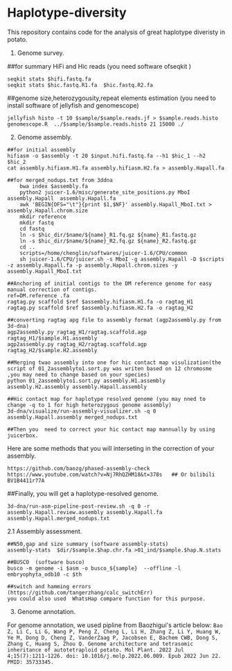 # Haplotype-diversity
This repository contains code for the analysis of great haplotype diveristy in potato.

1. Genome survey.

##for summary HiFi and Hic reads (you need software ofseqkit )
```
seqkit stats $hifi.fastq.fa
seqkit stats $hic.fastq.R1.fa  $hic.fastq.R2.fa 
```
##genome size,heterozygousity,repeat elements estimation (you need to install software of jellyfish and genomescope)

```jellyfish count -C -m 21 -s 1000000000 -o $sample.reads.jf -t 10 <(zcat $sample.ccs.fastq.gz) 
jellyfish histo -t 10 $sample/$sample.reads.jf > $sample.reads.histo
genomescope.R  ../$sample/$sample.reads.histo 21 15000 ./
```

2. Genome assembly.
```
##for initial assembly
hifiasm -o $assembly -t 20 $input.hifi.fastq.fa --h1 $hic_1 --h2 $hic_2
cat assembly.hifiasm.H1.fa assembly.hifiasm.H2.fa > assembly.Hapall.fa

##for merged_nodups.txt from 3ddna
    bwa index $assembly.fa
    python2 juicer-1.6/misc/generate_site_positions.py MboI assembly.Hapall  assembly.Hapall.fa
    awk 'BEGIN{OFS="\t"}{print $1,$NF}' assembly.Hapall_MboI.txt > assembly.Hapall.chrom.size
    mkdir reference
    mkdir fastq 
    cd fastq
    ln -s $hic_dir/$name/${name}_R1.fq.gz ${name}_R1.fastq.gz
    ln -s $hic_dir/$name/${name}_R2.fq.gz ${name}_R2.fastq.gz
    cd ..
    scripts=/home/chenglin/softwares/juicer-1.6/CPU/common
    sh juicer-1.6/CPU/juicer.sh -s MboI -g assembly.Hapall -D $scripts -z assembly.Hapall.fa -p assembly.Hapall.chrom.sizes -y assembly.Hapall_MboI.txt

##Anchoring of initial contigs to the DM reference genome for easy manual correction of contigs.
ref=DM.reference .fa
ragtag.py scaffold $ref $assembly.hifiasm.H1.fa -o ragtag_H1
ragtag.py scaffold $ref $assembly.hifiasm.H2.fa -o ragtag_H2

##converting ragtag apg file to assembly format (agp2assembly.py from 3d-dna)
agp2assembly.py ragtag_H1/ragtag.scaffold.agp  ragtag_H1/$sample.H1.assembly
agp2assembly.py ragtag_H2/ragtag.scaffold.agp  ragtag_H2/$sample.H2.assembly

##Merging twao assembly into one for hic contact map visulization(the script of 01_2assemblyto1.sort.py was writen based on 12 chromosme ,you may need to change based on your species)
python 01_2assemblyto1.sort.py assembly.H1.assembly assembly.H2.assembly assembly.Hapall.assembly

##Hic contact map for haplotype resolved genome (you may nned to change -q to 1 for high heterozygous genome assembly)
3d-dna/visualize/run-assembly-visualizer.sh -q 0 assembly.Hapall.assembly merged_nodups.txt

##Then you  need to correct your hic contact map mannually by using juicerbox.
```

Here are some methods that you will interseting in the correction of your assembly.
```
https://github.com/baozg/phased-assembly-check
https://www.youtube.com/watch?v=Nj7RhQZHM18&t=378s   ## Or bilibili  BV1B4411r77A
```

##Finally, you will get a haplotype-resolved genome.
```
3d-dna/run-asm-pipeline-post-review.sh -q 0 -r assembly.Hapall.review.assembly assembly.Hapall.fa assembly.Hapall.merged_nodups.txt
```


2.1 Assembly assessment.
```
##N50,gap and size summary (software assembly-stats)
assembly-stats  $dir/$sample.$hap.chr.fa >01_ind/$sample.$hap.N.stats

##BUSCO  (software busco)
busco -m genome -i $asm -o busco_${sample}  --offline -l embryophyta_odb10 -c $th

##switch and hamming errors (https://github.com/tangerzhang/calc_switchErr)
you could also used  WhatsHap compare function for this purpose.
```


3. Genome annotation.

For genome annotation, we used pipline from Baozhigui's article below:
``
Bao Z, Li C, Li G, Wang P, Peng Z, Cheng L, Li H, Zhang Z, Li Y, Huang W, Ye M, Dong D, Cheng Z, VanderZaag P, Jacobsen E, Bachem CWB, Dong S, Zhang C, Huang S, Zhou Q. Genome architecture and tetrasomic inheritance of autotetraploid potato. Mol Plant. 2022 Jul 4;15(7):1211-1226. doi: 10.1016/j.molp.2022.06.009. Epub 2022 Jun 22. PMID: 35733345.
``









